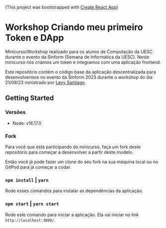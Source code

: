 (This project was bootstrapped with [Create React App](https://github.com/facebook/create-react-app))

# Workshop Criando meu primeiro Token e DApp

Minicurso/Workshop realizado para os alunos de Computação da UESC durante o evento da Sinform (Semana de Informática da UESC). Neste minicurso nós criamos um token e integramos com uma aplicação frontend.

Este repositório contém o código base da aplicação descentralizada para desenvolvermos no evento da Sinform 2023 durante o workshop do dia 21/09/23 ministrado por [Levy Santiago](https://github.com/levysantiago).

## Getting Started

### Versões

- Node: v16.17.0

### Fork

Para você que está participando do minicurso, faça um fork deste repositório para começar a desenvolver a partir deste modelo.

Então você já pode fazer um clone do seu fork na sua máquina local ou no GitPod para já começar a codar.

### `npm install` | `yarn`

Rode esses comandos para instalar as dependências da aplicação.

### `npm start` | `yarn start`

Rode este comando para iniciar a aplicação. Ela vai iniciar no link `http://localhost:3000/`.